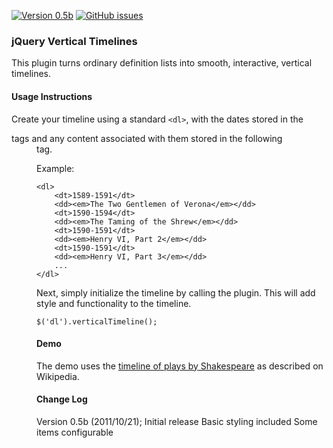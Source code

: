 [![Version 0.5b](https://img.shields.io/badge/version-0.5b-brightgreen.svg)](https://github.com/chimericdream/jquery-vertical-timeline)
[![GitHub issues](https://img.shields.io/github/issues/chimericdream/jquery-vertical-timeline.svg)](https://github.com/chimericdream/jquery-vertical-timeline/issues)

### jQuery Vertical Timelines

This plugin turns ordinary definition lists into smooth, interactive, vertical timelines.

#### Usage Instructions

Create your timeline using a standard `<dl>`, with the dates stored in the <dt> tags and any content associated with them stored in the following <dd> tag.

Example:
```
<dl>
    <dt>1589-1591</dt>
    <dd><em>The Two Gentlemen of Verona</em></dd>
    <dt>1590-1594</dt>
    <dd><em>The Taming of the Shrew</em></dd>
    <dt>1590-1591</dt>
    <dd><em>Henry VI, Part 2</em></dd>
    <dt>1590-1591</dt>
    <dd><em>Henry VI, Part 3</em></dd>
    ...
</dl>
```

Next, simply initialize the timeline by calling the plugin. This will add style and functionality to the timeline.

```
$('dl').verticalTimeline();
```

#### Demo

The demo uses the [timeline of plays by Shakespeare](https://jsfiddle.net/f8vq2x8f/) as described on Wikipedia.

#### Change Log

Version 0.5b (2011/10/21); Initial release
    Basic styling included
    Some items configurable